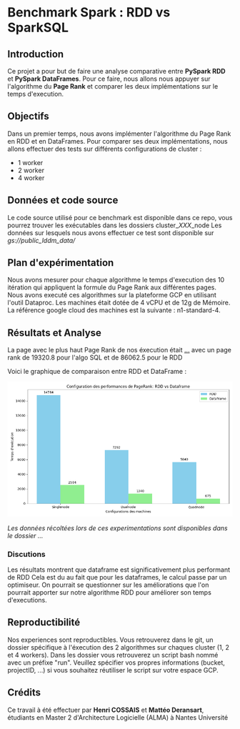 # Benchmark Spark : RDD vs SparkSQL

## Introduction
Ce projet a pour but de faire une analyse comparative entre **PySpark RDD** et **PySpark DataFrames**.
Pour ce faire, nous allons nous appuyer sur l'algorithme du **Page Rank** et comparer les deux implémentations sur le temps d'execution.

## Objectifs
Dans un premier temps, nous avons implémenter l'algorithme du Page Rank en RDD et en DataFrames.
Pour comparer ses deux implémentations, nous allons effectuer des tests sur différents configurations de cluster :
- 1 worker
- 2 worker
- 4 worker

## Données et code source
Le code source utilisé pour ce benchmark est disponible dans ce repo, vous pourrez trouver les exécutables dans les dossiers cluster_*XXX*_node
Les données sur lesquels nous avons effectuer ce test sont disponible sur *gs://public_lddm_data/*

## Plan d'expérimentation
Nous avons mesurer pour chaque algorithme le temps d'execution des 10 itération qui appliquent la formule du Page Rank aux différentes pages.
Nous avons executé ces algorithmes sur la plateforme GCP en utilisant l'outil Dataproc.
Les machines était dotée de 4 vCPU et de 12g de Mémoire.
La référence google cloud des machines est la suivante : n1-standard-4.

## Résultats et Analyse
La page avec le plus haut Page Rank de nos éxecution était [...](http://dbpedia.org/resource/Living_people) avec un page rank de 19320.8 pour l'algo SQL et de 86062.5 pour le RDD

Voici le graphique de comparaison entre RDD et DataFrame :

![image](./plot.png)

*Les données récoltées lors de ces experimentations sont disponibles dans le dossier ...*

### Discutions
Les résultats montrent que dataframe est significativement plus performant de RDD
Cela est du au fait que pour les dataframes, le calcul passe par un optimiseur.
On pourrait se questionner sur les améliorations que l'on pourrait apporter sur notre algorithme RDD pour améliorer son temps d'executions.

## Reproductibilité
Nos experiences sont reproductibles. Vous retrouverez dans le git, un dossier spécifique à l'éxecution des 2 algorithmes sur chaques cluster (1, 2 et 4 workers).
Dans les dossier vous retrouverez un script bash nommé avec un préfixe "run".
Veuillez spécifier vos propres informations (bucket, projectID, ...) si vous souhaitez réutiliser le script sur votre espace GCP.

## Crédits
Ce travail à été effectuer par **Henri COSSAIS** et **Mattéo Deransart**, étudiants en Master 2 d'Architecture Logicielle (ALMA) à Nantes Université
